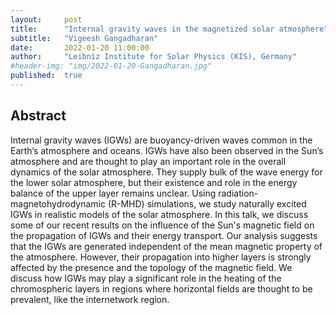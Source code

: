 ```yaml
---
layout:     post
title:      "Internal gravity waves in the magnetized solar atmosphere"
subtitle:   "Vigeesh Gangadharan"
date:       2022-01-20 11:00:00
author:     "Leibniz Institute for Solar Physics (KIS), Germany"
#header-img: "img/2022-01-20-Gangadharan.jpg"
published:  true
---
```


## Abstract
Internal gravity waves (IGWs) are buoyancy-driven waves common in the Earth’s atmosphere and oceans. IGWs have also been observed in the Sun’s atmosphere and are thought to play an important role in the overall dynamics of the solar atmosphere. They supply bulk of the wave energy for the lower solar atmosphere, but their existence and role in the energy balance of the upper layer remains unclear. Using radiation-magnetohydrodynamic (R-MHD) simulations, we study naturally excited IGWs in realistic models of the solar atmosphere. In this talk, we discuss some of our recent results on the influence of the Sun's magnetic field on the propagation of IGWs and their energy transport. Our analysis suggests that the IGWs are generated independent of the mean magnetic property of the atmosphere. However, their propagation into higher layers is strongly affected by the presence and the topology of the magnetic field. We discuss how IGWs may play a significant role in the heating of the chromospheric layers in regions where horizontal fields are thought to be prevalent, like the internetwork region.
